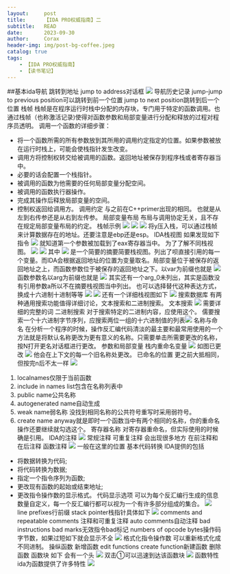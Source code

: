 ```yaml
---
layout:     post
title:      【IDA PRO权威指南】二
subtitle:   READ
date:       2023-09-30
author:     Corax
header-img: img/post-bg-coffee.jpeg
catalog: true
tags:
    - 【IDA PRO权威指南】
    - 【读书笔记】
---
```


##基本ida导航
跳转到地址
jump to address对话框
![](https://typora-1321221957.cos.ap-shanghai.myqcloud.com/image1/202311021121162.png)
导航历史记录
jump-jump to previous position可以跳转到前一个位置
jump to next position跳转到后一个位置
栈帧
栈帧是在程序运行时栈中分配的内存块，专门用于特定的函数调用。也通过栈帧（也称激活记录)使得对函数参数和局部变量进行分配和释放的过程对程序员透明。
调用一个函数的详细步骤：

* 将一个函数所需的所有参数放到其所用的调用约定指定的位置。如果参数被放在运行时栈上，可能会使栈指针发生改变。
* 调用方将控制权转交给被调用的函数。返回地址被保存到程序栈或者寄存器当中。
* 必要的话会配置一个栈指针。
* 被调用的函数为他需要的任何局部变量分配空间。
* 被调用的函数执行器操作。
* 完成其操作后释放局部变量的空间。
* 控制权返回给调用方。
调用约定
与之前在C++primer出现的相同。
也就是从左到右传参还是从右到左传参。
局部变量布局
布局与调用协定无关，且不存在规定局部变量布局的约定。
栈帧示例
![](https://typora-1321221957.cos.ap-shanghai.myqcloud.com/image1/202311021121164.png)
![](https://typora-1321221957.cos.ap-shanghai.myqcloud.com/image1/202311021121165.png)
![](https://typora-1321221957.cos.ap-shanghai.myqcloud.com/image1/202311021121166.png)
将y压入栈，可以通过栈帧来计算数据存在的地址。还要注意是ebp还是esp。
IDA栈视图
如果发现如下指令
![](https://typora-1321221957.cos.ap-shanghai.myqcloud.com/image1/202311021121167.png)
就知道第一个参数被加载到了eax寄存器当中。
为了了解不同栈视图。
![](https://typora-1321221957.cos.ap-shanghai.myqcloud.com/image1/202311021121168.png)
![](https://typora-1321221957.cos.ap-shanghai.myqcloud.com/image1/202311021121169.png)
其中
![](https://typora-1321221957.cos.ap-shanghai.myqcloud.com/image1/202311021121170.png)
是一个简要的摘要简要栈视图。列出了呗直接引用的每一个变量。而IDA会根据返回地址的位置为变量取名。局部变量位于被保存的返回地址之上，而函数参数位于被保存的返回地址之下。以var为前缀也就是
![](https://typora-1321221957.cos.ap-shanghai.myqcloud.com/image1/202311021121171.png)
函数参数名以arg为前缀也就是
![](https://typora-1321221957.cos.ap-shanghai.myqcloud.com/image1/202311021121172.png)
其实还有一个arg_0未列出，其实是函数没有引用参数a所以不在摘要栈视图当中列出。
也可以选择替代这种表达方式，换成十六进制十进制等等
![](https://typora-1321221957.cos.ap-shanghai.myqcloud.com/image1/202311021121173.png)
![](https://typora-1321221957.cos.ap-shanghai.myqcloud.com/image1/202311021121174.png)
还有一个详细栈视图如下
![](https://typora-1321221957.cos.ap-shanghai.myqcloud.com/image1/202311021121175.png)
搜索数据库
有两种通用搜索功能值得详细讨论，文本搜索和二进制搜索。
文本搜索
![](https://typora-1321221957.cos.ap-shanghai.myqcloud.com/image1/202311021121176.png)
需要详细的完整的词
二进制搜索
对于搜索特定的二进制内容，应使用这个。
儒要搜索一个十六进制字节序列，应搜索两位一组的十六进制值的列表![](https://typora-1321221957.cos.ap-shanghai.myqcloud.com/image1/202311021121177.png)
名称与命名
在分析一个程序的时候，操作反汇编代码清淡的最主要和最常用使用的一个方法就是将默认名称更改为更有意义的名称。只需要单击所需要更改的名称，按N打开更名对话框进行更改。
参数和局部变量
栈内重命名变量
![](https://typora-1321221957.cos.ap-shanghai.myqcloud.com/image1/202311021121178.png)
如图已更改
![](https://typora-1321221957.cos.ap-shanghai.myqcloud.com/image1/202311021121179.png)
他会在上下文的每一个旧名称处更改。
已命名的位置
更之前大抵相同，但按完n后不太一样
![](https://typora-1321221957.cos.ap-shanghai.myqcloud.com/image1/202311021121180.png)
1. localnames仅限于当前函数
2. include in names list包含在名称列表中
3. public name公共名称
4. autogenerated name自动生成
5. weak name弱名称 没找到相同名称的公共符号重写时采用弱符号。
6. create name anyway就是即时一个函数当中有两个相同的名称，你的重命名操作还要继续就勾选这个。
寄存器名称
对寄存器重命名，但实际使用的时候确是引用。
IDA的注释
![](https://typora-1321221957.cos.ap-shanghai.myqcloud.com/image1/202311021121181.png)
常规注释
可重复注释 会出现很多地方
在前注释和在后注释
函数注释
![](https://typora-1321221957.cos.ap-shanghai.myqcloud.com/image1/202311021121182.png)
一般在这里的位置
基本代码转换
IDA提供的包括
* 将数据转换为代码;
* 将代码转换为数据;
* 指定一个指令序列为函数;
* 更改现有函数的起始或结束地址;
* 更改指令操作数的显示格式。
代码显示选项
可以为每个反汇编行生成的信息数量自定义，每一个反汇编行都可以视为一个有许多部分组成的集合。
![](https://typora-1321221957.cos.ap-shanghai.myqcloud.com/image1/202311021121183.png)
line prefixes行前缀
stack pointer栈指针具体如下
![](https://typora-1321221957.cos.ap-shanghai.myqcloud.com/image1/202311021121184.png)
comments and repeatable comments 注释和可重复注释
auto comments自动注释
bad instructions bad marks无效指令bad标记
numbers of opcode bytes操作码字节数，如果过短如下就会显示不全
![](https://typora-1321221957.cos.ap-shanghai.myqcloud.com/image1/202311021121185.png)
格式化指令操作数
可以重新格式化成不同进制。
操纵函数
新增函数
edit functions create function新建函数
删除函数
函数块
如下 会有一个头
![](https://typora-1321221957.cos.ap-shanghai.myqcloud.com/image1/202311021121187.png)
双击①可以迅速到达该函数块
![](https://typora-1321221957.cos.ap-shanghai.myqcloud.com/image1/202311021121188.png)
函数特性
ida为函数提供了许多特性
![](https://typora-1321221957.cos.ap-shanghai.myqcloud.com/image1/202311021121189.png)
